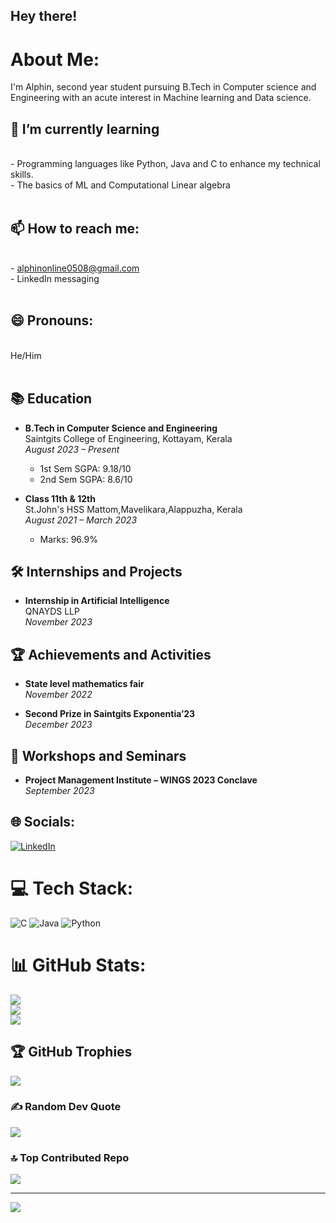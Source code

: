 ## Hey there! 
# About Me:
I'm Alphin, second year student pursuing B.Tech in Computer science and Engineering with  an acute interest in Machine learning and Data science.<br>

## 🌱 I’m currently learning
<br>- Programming languages like Python, Java and C to enhance my technical skills.<br>- The basics of ML and Computational Linear algebra <br><br>

## 📫 How to reach me: 
<br>- alphinonline0508@gmail.com<br>- LinkedIn messaging<br><br>
## 😄 Pronouns:
<br>He/Him<br><br>

## 📚 Education

- **B.Tech in Computer Science and Engineering**  
  Saintgits College of Engineering, Kottayam, Kerala  
  *August 2023 – Present*  
  - 1st Sem SGPA: 9.18/10
  - 2nd Sem SGPA: 8.6/10

- **Class 11th & 12th**  
  St.John's HSS Mattom,Mavelikara,Alappuzha, Kerala  
  *August 2021 – March 2023*  
  - Marks: 96.9%

## 🛠️ Internships and Projects

- **Internship in Artificial Intelligence**  
  QNAYDS LLP  
  *November 2023*

  

## 🏆 Achievements and Activities

  
- **State level mathematics fair**  
  *November 2022*

- **Second Prize in Saintgits Exponentia’23**  
  *December 2023*


## 🧠 Workshops and Seminars


- **Project Management Institute – WINGS 2023 Conclave**  
  *September 2023*
  



## 🌐 Socials:
[![LinkedIn](https://img.shields.io/badge/LinkedIn-%230077B5.svg?logo=linkedin&logoColor=white)](https://linkedin.com/in/https://www.linkedin.com/in/alphin-d-thomas-a52b1b300?utm_source=share&utm_campaign=share_via&utm_content=profile&utm_medium=android_app) 

# 💻 Tech Stack:
![C](https://img.shields.io/badge/c-%2300599C.svg?style=for-the-badge&logo=c&logoColor=white) ![Java](https://img.shields.io/badge/java-%23ED8B00.svg?style=for-the-badge&logo=openjdk&logoColor=white) ![Python](https://img.shields.io/badge/python-3670A0?style=for-the-badge&logo=python&logoColor=ffdd54)
# 📊 GitHub Stats:
![](https://github-readme-stats.vercel.app/api?username=AlphinDThomas&theme=prussian&hide_border=false&include_all_commits=false&count_private=false)<br/>
![](https://github-readme-streak-stats.herokuapp.com/?user=AlphinDThomas&theme=prussian&hide_border=false)<br/>
![](https://github-readme-stats.vercel.app/api/top-langs/?username=AlphinDThomas&theme=prussian&hide_border=false&include_all_commits=false&count_private=false&layout=compact)

## 🏆 GitHub Trophies
![](https://github-profile-trophy.vercel.app/?username=AlphinDThomas&theme=radical&no-frame=false&no-bg=true&margin-w=4)

### ✍️ Random Dev Quote
![](https://quotes-github-readme.vercel.app/api?type=horizontal&theme=radical)

### 🔝 Top Contributed Repo
![](https://github-contributor-stats.vercel.app/api?username=AlphinDThomas&limit=5&theme=dark&combine_all_yearly_contributions=true)

---
[![](https://visitcount.itsvg.in/api?id=AlphinDThomas&icon=1&color=0)](https://visitcount.itsvg.in)




